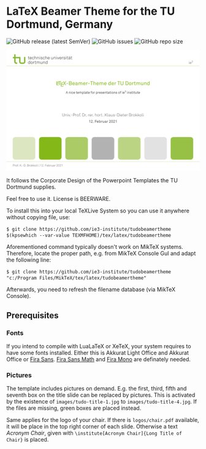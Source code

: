 # LaTeX Beamer Theme for the TU Dortmund, Germany
![GitHub release (latest SemVer)](https://img.shields.io/github/v/release/ie3-institute/TUDoBeamerTheme)
![GitHub issues](https://img.shields.io/github/issues-raw/ie3-institute/TUDoBeamerTheme)
![GitHub repo size](https://img.shields.io/github/repo-size/ie3-institute/TUDoBeamerTheme)

![](images/teaser.png)

It follows the Corporate Design of the Powerpoint Templates the TU Dortmund supplies.

Feel free to use it. License is BEERWARE.

To install this into your local TeXLive System so you can use it anywhere without copying file, use:
```
$ git clone https://github.com/ie3-institute/tudobeamertheme $(kpsewhich --var-value TEXMFHOME)/tex/latex/tudobeamertheme
```

Aforementioned command typically doesn't work on MikTeX systems.
Therefore, locate the proper path, e.g. from MikTeX Console GuI and adapt the following line:
```
$ git clone https://github.com/ie3-institute/tudobeamertheme "c:/Program Files/MikTeX/tex/latex/tudobeamertheme"
```
Afterwards, you need to refresh the filename database (via MikTeX Console).

## Prerequisites
### Fonts
If you intend to compile with LuaLaTeX or XeTeX, your system requires to have some fonts installed.
Either this is Akkurat Light Office and Akkurat Office or [Fira Sans](https://github.com/bBoxType/FiraSans).
[Fira Sans Math](https://github.com/firamath/firamath) and [Fira Mono](https://bboxtype.com/typefaces/FiraMono) are definately needed.

### Pictures
The template includes pictures on demand.
E.g. the first, third, fifth and seventh box on the title slide can be replaced by pictures.
This is activated by the existence of `images/tudo-title-1.jpg` to `images/tudo-title-4.jpg`.
If the files are missing, green boxes are placed instead.

Same applies for the logo of your chair.
If there is `logos/chair.pdf` available, it will be place in the top right corner of each slide.
Otherwise a text _Acronym Chair_, given with `\institute[Acronym Chair]{Long Title of Chair}` is placed.
